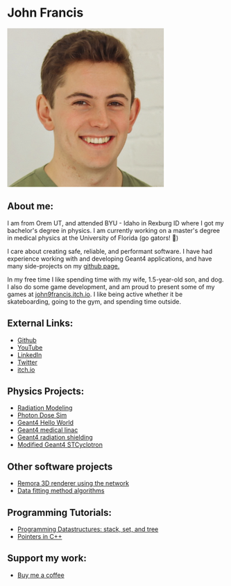 # John Francis

![Profile picture](docs/assets/profile.png)


## About me:
I am from Orem UT, and attended BYU - Idaho in Rexburg ID where I got my bachelor's degree in physics. I am currently working on a master's degree in medical physics at the University of Florida (go gators! 🦎)

I care about creating safe, reliable, and performant software. I have had experience working with and developing Geant4 applications, and have many side-projects on my [github page.](https://github.com/john9francis)

In my free time I like spending time with my wife, 1.5-year-old son, and dog. I also do some game development, and am proud to present some of my games at [john9francis.itch.io](https://john9francis.itch.io/). I like being active whether it be skateboarding, going to the gym, and spending time outside. 

## External Links:
* [Github](https://github.com/john9francis/)
* [YouTube](https://www.youtube.com/channel/UCDJQomy5ICn2fkJWiCm9Dig)
* [LinkedIn](https://www.linkedin.com/in/john-francis-472a4513a/)
* [Twitter](https://twitter.com/john9francis)
* [itch.io](https://john9francis.itch.io/)

## Physics Projects:
* [Radiation Modeling](https://john9francis.github.io/radiation-modeling/)
* [Photon Dose Sim](https://github.com/john9francis/photon-dose-sim)
* [Geant4 Hello World](https://github.com/john9francis/G4-Hello-World)
* [Geant4 medical linac](https://github.com/john9francis/g4-medical-linac)
* [Geant4 radiation shielding](https://github.com/john9francis/radiation-shielding)
* [Modified Geant4 STCyclotron](https://github.com/john9francis/modified-G4STCyclotron)

## Other software projects
* [Remora 3D renderer using the network](https://github.com/remora-3d-graphics)
* [Data fitting method algorithms](https://github.com/john9francis/fitting-methods)

## Programming Tutorials:
* [Programming Datastructures: stack, set, and tree](https://john9francis.github.io/datastructures/)
* [Pointers in C++](https://john9francis.github.io/pointers/)

## Support my work:
* [Buy me a coffee](https://ko-fi.com/john9francis)
